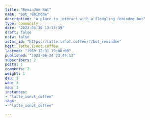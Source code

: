 ```yaml
---
title: "Remindme Bot" 
name: "bot_remindme"
description: "A place to interact with a fledgling remindme bot"
type: community
date: "2023-06-30 13:13:39"
draft: false
nsfw: false
actor_id: "https://latte.isnot.coffee/c/bot_remindme"
host: latte.isnot.coffee
lastmod: "1969-12-31 19:00:00"
published: "2023-06-24 23:49:13"
subscribers: 2
posts: 1
comments: 2
weight: 1
dau: 1
wau: 3
mau: 3
instances:
- "latte_isnot_coffee"
tags: 
- "latte_isnot_coffee"

---
```

